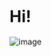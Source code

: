 # Hi!

![image](https://user-images.githubusercontent.com/47591339/188295371-53d840e6-25a9-418d-b356-6e728a568ad0.png)
